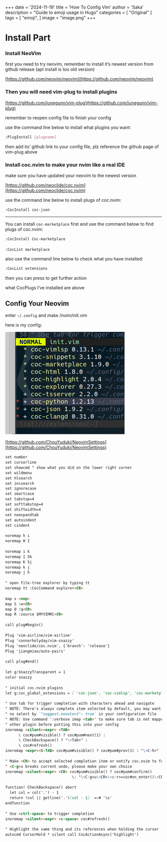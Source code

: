 +++
date = '2024-11-19'
title = 'How To Config Vim'
author = 'Saka'
description = "Guide to emoji usage in Hugo"
categories = [
    "Original"
]
tags = [
    "emoji",
]
image = "image.png"
+++
# Install Part

### Install NeoVim

first you need to try neovim, remember to install it’s newest version from github release (apt install is too old version)

[https://github.com/neovim/neovim](https://github.com/neovim/neovim)

### Then you will need vim-plug to install plugins

[https://github.com/junegunn/vim-plug](https://github.com/junegunn/vim-plug)

remember to reopen config file to finish your config

use the command line below to install what plugins you want:

```bash
:PlugInstall [plugname]
```

then add its’ github link to your config file, plz reference the github page of vim-plug above

### Install coc.nvim to make your nvim like a real IDE

make sure you have updated your neovim to the newest version

[https://github.com/neoclide/coc.nvim](https://github.com/neoclide/coc.nvim)

use the command line below to install plugs of coc.nvim:

```bash
:CocInstall coc-json
```

---

You can install `coc-marketplace` first and use the command below to find plugs of coc.nvim:

```markdown
:CocInstall Coc-marketplace

:CocList marketplace
```

also use the command line below to check what you have installed:

```bash
:CocList extensions
```

then you can press <tap> to get further action


what CocPlugs I’ve installed are above

## Config Your Neovim

enter `~/.config` and make /nvim/init.vim

here is my config:

![image](image.png)
  

[https://github.com/ChouYuduki/NeovimSettings](https://github.com/ChouYuduki/NeovimSettings)

```markdown
set number     
set cursorline  
set showcmd " show what you did on the lower right corner
set wildmenu 
set hlsearch   
set incsearch
set ignorecase
set smartcase
set tabstop=4
set softtabstop=4
set shiftwidth=4
set noexpandtab
set autoindent
set cindent

noremap h i
noremap H I

noremap i k
noremap I 5k
noremap K 5j
noremap k j
noremap j h

" open file-tree explorer by typing tt
noremap tt :CocCommand explorer<CR>

map s <nop>
map S :w<CR>
map Q :q<CR>
map R :source $MYVIMRC<CR>

call plug#begin()

Plug 'vim-airline/vim-airline'
Plug 'connorholyday/vim-snazzy'
Plug 'neoclide/coc.nvim', {'branch': 'release'}
Plug 'jiangmiao/auto-pairs'

call plug#end()

let g:SnazzyTransparent = 1
color snazzy

" initial coc.nvim plugins
let g:coc_global_extensions = [ 'coc-json', 'coc-vimlsp', 'coc-marketplace', 'coc-highlight' ]

" Use tab for trigger completion with characters ahead and navigate
" NOTE: There's always complete item selected by default, you may want to enable
" no select by `"suggest.noselect": true` in your configuration file
" NOTE: Use command ':verbose imap <tab>' to make sure tab is not mapped by
" other plugin before putting this into your config
inoremap <silent><expr> <TAB>
      \ coc#pum#visible() ? coc#pum#next(1) :
      \ CheckBackspace() ? "\<Tab>" :
      \ coc#refresh()
inoremap <expr><S-TAB> coc#pum#visible() ? coc#pum#prev(1) : "\<C-h>"

" Make <CR> to accept selected completion item or notify coc.nvim to format
" <C-g>u breaks current undo, please make your own choice
inoremap <silent><expr> <CR> coc#pum#visible() ? coc#pum#confirm()
                              \: "\<C-g>u\<CR>\<c-r>=coc#on_enter()\<CR>"

function! CheckBackspace() abort
  let col = col('.') - 1
  return !col || getline('.')[col - 1]  =~# '\s'
endfunction

" Use <ctrl-space> to trigger completion
inoremap <silent><expr> <c-space> coc#refresh()

" Highlight the same thing and its references when holding the cursor
autocmd CursorHold * silent call CocActionAsync('highlight')

```